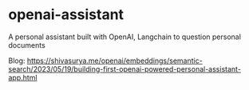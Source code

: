 # openai-assistant
A personal assistant built with OpenAI, Langchain to question personal documents

Blog: https://shivasurya.me/openai/embeddings/semantic-search/2023/05/19/building-first-openai-powered-personal-assistant-app.html
